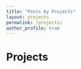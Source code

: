 ```yaml
---
title: "Posts by Projects"
layout: projects
permalink: /projects/
author_profile: true
---
```

# Projects
